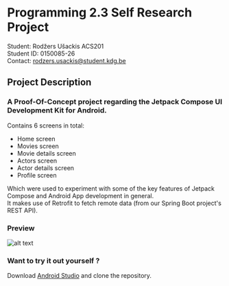# Programming 2.3 Self Research Project
Student: Rodžers Ušackis ACS201  
Student ID: 0150085-26  
Contact: rodzers.usackis@student.kdg.be

## Project Description
### A Proof-Of-Concept project regarding the Jetpack Compose UI Development Kit for Android.
Contains 6 screens in total:
- Home screen
- Movies screen
- Movie details screen
- Actors screen
- Actor details screen
- Profile screen

Which were used to experiment with some of the key features of Jetpack Compose and Android App development in general.  
It makes use of Retrofit to fetch remote data (from our Spring Boot project's REST API).  

### Preview
![alt text](https://i.imgur.com/gf5w6Y9.gif)  

### Want to try it out yourself ?
Download [Android Studio](https://developer.android.com/studio) and clone the repository. 
